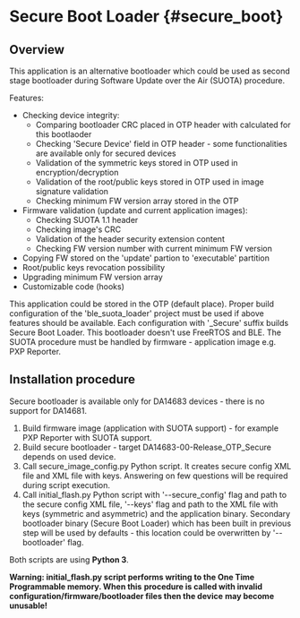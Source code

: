 Secure Boot Loader {#secure_boot}
==================

## Overview

This application is an alternative bootloader which could be used as second stage bootloader during
Software Update over the Air (SUOTA) procedure.

Features:

- Checking device integrity:
  - Comparing bootloader CRC placed in OTP header with calculated for this bootlaoder
  - Checking 'Secure Device' field in OTP header - some functionalities are available only for
    secured devices
  - Validation of the symmetric keys stored in OTP used in encryption/decryption
  - Validation of the root/public keys stored in OTP used in image signature validation
  - Checking minimum FW version array stored in the OTP
- Firmware validation (update and current application images):
  - Checking SUOTA 1.1 header
  - Checking image's CRC
  - Validation of the header security extension content
  - Checking FW version number with current minimum FW version
- Copying FW stored on the 'update' partion to 'executable' partition
- Root/public keys revocation possibility
- Upgrading minimum FW version array
- Customizable code (hooks)

This application could be stored in the OTP (default place). Proper build configuration of the
'ble_suota_loader' project must be used if above features should be available. Each configuration
with '_Secure' suffix builds Secure Boot Loader. This bootloader doesn't use FreeRTOS and BLE. The
SUOTA procedure must be handled by firmware - application image e.g. PXP Reporter.

## Installation procedure

Secure bootloader is available only for DA14683 devices - there is no support for DA14681.

1. Build firmware image (application with SUOTA support) - for example PXP Reporter with SUOTA support.
2. Build secure bootloader - target DA14683-00-Release_OTP_Secure depends on used device.
3. Call secure_image_config.py Python script. It creates secure config XML file and XML file with keys.
   Answering on few questions will be required during script execution.
4. Call initial_flash.py Python script with '--secure_config' flag and path to the secure config XML
   file, '--keys' flag and path to the XML file with keys (symmetric and asymmetric) and the
   application binary. Secondary bootloader binary (Secure Boot Loader) which has been built in
   previous step will be used by defaults - this location could be overwritten by '--bootloader' flag.

Both scripts are using **Python 3**.

**Warning: initial_flash.py script performs writing to the One Time Programmable memory. When this**
**procedure is called with invalid configuration/firmware/bootloader files then the device**
**may become unusable!**
